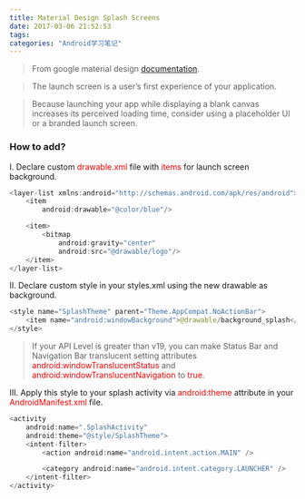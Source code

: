 ```yaml
---
title: Material Design Splash Screens
date: 2017-03-06 21:52:53
tags:
categories: "Android学习笔记"
---
```


>From google material design [documentation](https://material.io/guidelines/patterns/launch-screens.html).

>The launch screen is a user’s first experience of your application.

>Because launching your app while displaying a blank canvas increases its perceived loading time, consider using a placeholder UI or a branded launch screen.

### How to add?

I. Declare custom <font color="#f50000">drawable.xml</font> file with <font color="#f50000">items</font> for launch screen background.

```java
<layer-list xmlns:android="http://schemas.android.com/apk/res/android">  
    <item
        android:drawable="@color/blue"/>

    <item>
        <bitmap
            android:gravity="center"
            android:src="@drawable/logo"/>
    </item>
</layer-list>  
```

<!--more-->

II. Declare custom style in your styles.xml using the new drawable as background.

```java
<style name="SplashTheme" parent="Theme.AppCompat.NoActionBar">  
    <item name="android:windowBackground">@drawable/background_splash</item>
</style>
```

>If your API Level is greater than v19, you can make Status Bar and Navigation Bar translucent setting attributes <font color="#f50000">android:windowTranslucentStatus</font> and <font color="#f50000">android:windowTranslucentNavigation</font> to <font color="#f50000">true</font>.


III. Apply this style to your splash activity via <font color="#f50000">android:theme</font> attribute in your <font color="#f50000">AndroidManifest.xml</font> file.

```java
<activity  
    android:name=".SplashActivity"
    android:theme="@style/SplashTheme">
    <intent-filter>
        <action android:name="android.intent.action.MAIN" />

        <category android:name="android.intent.category.LAUNCHER" />
    </intent-filter>
</activity>  
```
